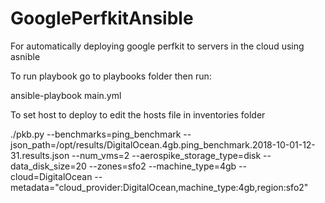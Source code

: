 # GooglePerfkitAnsible
For automatically deploying google perfkit to servers in the cloud using asnible

To run playbook go to playbooks folder then run:

ansible-playbook main.yml

To set host to deploy to edit the hosts file in inventories folder


./pkb.py --benchmarks=ping_benchmark --json_path=/opt/results/DigitalOcean.4gb.ping_benchmark.2018-10-01-12-31.results.json --num_vms=2 --aerospike_storage_type=disk --data_disk_size=20 --zones=sfo2 --machine_type=4gb --cloud=DigitalOcean --metadata="cloud_provider:DigitalOcean,machine_type:4gb,region:sfo2"
